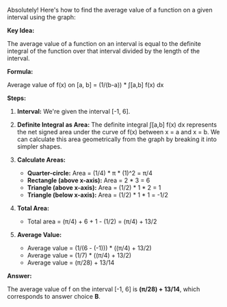 Absolutely! Here's how to find the average value of a function on a given interval using the graph:

**Key Idea:**

The average value of a function on an interval is equal to the definite integral of the function over that interval divided by the length of the interval.

**Formula:**

Average value of f(x) on [a, b] = (1/(b-a)) * ∫[a,b] f(x) dx

**Steps:**

1. **Interval:**  We're given the interval [-1, 6].

2. **Definite Integral as Area:** The definite integral ∫[a,b] f(x) dx represents the net signed area under the curve of f(x) between x = a and x = b. We can calculate this area geometrically from the graph by breaking it into simpler shapes.

3. **Calculate Areas:**
   * **Quarter-circle:** Area = (1/4) * π * (1)^2 = π/4
   * **Rectangle (above x-axis):** Area = 2 * 3 = 6
   * **Triangle (above x-axis):** Area = (1/2) * 1 * 2 = 1
   * **Triangle (below x-axis):** Area = (1/2) * 1 * 1 = -1/2 

4. **Total Area:**
   * Total area = (π/4) + 6 + 1 - (1/2) = (π/4) + 13/2

5. **Average Value:**
   * Average value = (1/(6 - (-1))) * ((π/4) + 13/2)
   * Average value = (1/7) * ((π/4) + 13/2)
   * Average value = (π/28) + 13/14

**Answer:**

The average value of f on the interval [-1, 6] is **(π/28) + 13/14**, which corresponds to answer choice **B**.
